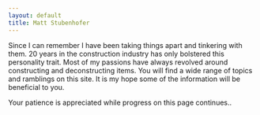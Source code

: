 ```yaml
---
layout: default
title: Matt Stubenhofer
---
```


Since I can remember I have been taking things apart and tinkering with them. 20 years in the construction industry has only bolstered this personality trait. Most of my passions have always revolved around constructing and deconstructing items. You will find a wide range of topics and ramblings on this site. It is my hope some of the information will be beneficial to you.

Your patience is appreciated while progress on this page continues..
